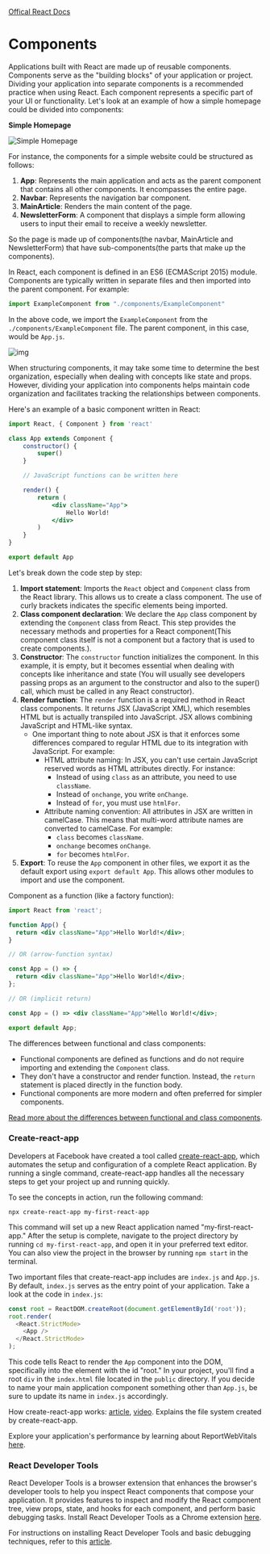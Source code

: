 [Offical React Docs](https://react.dev/learn)

# Components

Applications built with React are made up of reusable components. Components serve as the "building blocks" of your application or project. Dividing your application into separate components is a recommended practice when using React. Each component represents a specific part of your UI or functionality. Let's look at an example of how a simple homepage could be divided into components:

**Simple Homepage**

![Simple Homepage](https://cdn.statically.io/gh/TheOdinProject/curriculum/284f0cdc998be7e4751e29e8458323ad5d320303/javascript/react-js/react-introduction/imgs/00.png)

For instance, the components for a simple website could be structured as follows:

1. **App**: Represents the main application and acts as the parent component that contains all other components. It encompasses the entire page.
2. **Navbar**: Represents the navigation bar component.
3. **MainArticle**: Renders the main content of the page.
4. **NewsletterForm**: A component that displays a simple form allowing users to input their email to receive a weekly newsletter.

So the page is made up of components(the navbar, MainArticle and NewsletterForm) that have sub-components(the parts that make up the components).

In React, each component is defined in an ES6 (ECMAScript 2015) module. Components are typically written in separate files and then imported into the parent component. For example:

```jsx
import ExampleComponent from "./components/ExampleComponent"
```

In the above code, we import the `ExampleComponent` from the `./components/ExampleComponent` file. The parent component, in this case, would be `App.js`.

![img](https://blog.logrocket.com/wp-content/uploads/2021/04/react-app-diagram.png)

When structuring components, it may take some time to determine the best organization, especially when dealing with concepts like state and props. However, dividing your application into components helps maintain code organization and facilitates tracking the relationships between components.

Here's an example of a basic component written in React:

```jsx
import React, { Component } from 'react'

class App extends Component {
    constructor() {
        super()
    }

    // JavaScript functions can be written here

    render() {
        return (
            <div className="App">
                Hello World!
            </div>
        )
    }
}

export default App
```

Let's break down the code step by step:

1. **Import statement**: Imports the `React` object and `Component` class from the React library. This allows us to create a class component. The use of curly brackets indicates the specific elements being imported.
2. **Class component declaration**: We declare the `App` class component by extending the `Component` class from React. This step provides the necessary methods and properties for a React component(This component class itself is not a component but a factory that is used to create components.).
3. **Constructor**: The `constructor` function initializes the component. In this example, it is empty, but it becomes essential when dealing with concepts like inheritance and state (You will usually see developers passing props as an argument to the constructor and also to the super() call, which must be called in any React constructor).
4. **Render function**: The `render` function is a required method in React class components. It returns JSX (JavaScript XML), which resembles HTML but is actually transpiled into JavaScript. JSX allows combining JavaScript and HTML-like syntax.
    - One important thing to note about JSX is that it enforces some differences compared to regular HTML due to its integration with JavaScript. For example:
        - HTML attribute naming: In JSX, you can't use certain JavaScript reserved words as HTML attributes directly. For instance:
            - Instead of using `class` as an attribute, you need to use `className`.
            - Instead of `onchange`, you write `onChange`.
            - Instead of `for`, you must use `htmlFor`.
        - Attribute naming convention: All attributes in JSX are written in camelCase. This means that multi-word attribute names are converted to camelCase. For example:
            - `class` becomes `className`.
            - `onchange` becomes `onChange`.
            - `for` becomes `htmlFor`.
5. **Export**: To reuse the `App` component in other files, we export it as the default export using `export default App`. This allows other modules to import and use the component.

Component as a function (like a factory function):
```jsx
import React from 'react';

function App() {
  return <div className="App">Hello World!</div>;
}

// OR (arrow-function syntax)

const App = () => {
  return <div className="App">Hello World!</div>;
};

// OR (implicit return)

const App = () => <div className="App">Hello World!</div>;

export default App;
```

The differences between functional and class components:
- Functional components are defined as functions and do not require importing and extending the `Component` class.
- They don't have a constructor and render function. Instead, the `return` statement is placed directly in the function body.
- Functional components are more modern and often preferred for simpler components.

[Read more about the differences between functional and class components](https://dev.to/colocodes/react-class-components-vs-function-components-23m6).

### Create-react-app

Developers at Facebook have created a tool called [create-react-app](https://github.com/facebook/create-react-app), which automates the setup and configuration of a complete React application. By running a single command, create-react-app handles all the necessary steps to get your project up and running quickly.

To see the concepts in action, run the following command:
```
npx create-react-app my-first-react-app
```

This command will set up a new React application named "my-first-react-app." After the setup is complete, navigate to the project directory by running `cd my-first-react-app`, and open it in your preferred text editor. You can also view the project in the browser by running `npm start` in the terminal.

Two important files that create-react-app includes are `index.js` and `App.js`. By default, `index.js` serves as the entry point of your application. Take a look at the code in `index.js`:

```javascript
const root = ReactDOM.createRoot(document.getElementById('root'));
root.render(
  <React.StrictMode>
    <App />
  </React.StrictMode>
);
```

This code tells React to render the `App` component into the DOM, specifically into the element with the id "root." In your project, you'll find a root `div` in the `index.html` file located in the `public` directory. If you decide to name your main application component something other than `App.js`, be sure to update its name in `index.js` accordingly.

How create-react-app works: [article](https://blog.logrocket.com/getting-started-with-create-react-app/#introduction), [video](https://www.youtube.com/watch?v=rUdtgnwrA14). Explains the file system created by create-react-app. 

Explore your application's performance by learning about ReportWebVitals [here](https://create-react-app.dev/docs/measuring-performance/).

### React Developer Tools

React Developer Tools is a browser extension that enhances the browser's developer tools to help you inspect React components that compose your application. It provides features to inspect and modify the React component tree, view props, state, and hooks for each component, and perform basic debugging tasks. Install React Developer Tools as a Chrome extension [here](https://chrome.google.com/webstore/detail/react-developer-tools/fmkadmapgofadopljbjfkapdkoienihi).

For instructions on installing React Developer Tools and basic debugging techniques, refer to this [article](https://www.pluralsight.com/guides/debugging-components-with-react-developer-tools).